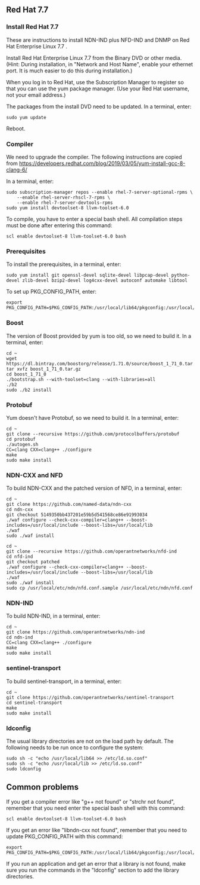 ## Red Hat 7.7

### Install Red Hat 7.7

These are instructions to install NDN-IND plus NFD-IND and DNMP on Red Hat Enterprise Linux 7.7 .

Install Red Hat Enterprise Linux 7.7 from the Binary DVD or other media. (Hint: During
installation, in "Network and Host Name", enable your ethernet port. It is much
easier to do this during installation.) 

When you log in to Red Hat, use the Subscription Manager to register so that you can use the yum 
package manager. (Use your Red Hat username, not your email address.)

The packages from the install DVD need to be updated. In a terminal, enter:

    sudo yum update

Reboot.

### Compiler

We need to upgrade the compiler. The following instructions are copied from
https://developers.redhat.com/blog/2019/03/05/yum-install-gcc-8-clang-6/

In a terminal, enter:

    sudo subscription-manager repos --enable rhel-7-server-optional-rpms \
        --enable rhel-server-rhscl-7-rpms \
        --enable rhel-7-server-devtools-rpms
    sudo yum install devtoolset-8 llvm-toolset-6.0

To compile, you have to enter a special bash shell. All compilation steps must be
done after entering this command:

    scl enable devtoolset-8 llvm-toolset-6.0 bash

### Prerequisites

To install the prerequisites, in a terminal, enter:

    sudo yum install git openssl-devel sqlite-devel libpcap-devel python-devel zlib-devel bzip2-devel log4cxx-devel autoconf automake libtool

To set up PKG_CONFIG_PATH, enter:

    export PKG_CONFIG_PATH=$PKG_CONFIG_PATH:/usr/local/lib64/pkgconfig:/usr/local/lib/pkgconfig    

### Boost

The version of Boost provided by yum is too old, so we need to build it. In a terminal, enter:

    cd ~
    wget https://dl.bintray.com/boostorg/release/1.71.0/source/boost_1_71_0.tar.gz
    tar xvfz boost_1_71_0.tar.gz
    cd boost_1_71_0
    ./bootstrap.sh --with-toolset=clang --with-libraries=all
    ./b2
    sudo ./b2 install

### Protobuf

Yum doesn't have Protobuf, so we need to build it. In a terminal, enter:

    cd ~
    git clone --recursive https://github.com/protocolbuffers/protobuf
    cd protobuf
    ./autogen.sh
    CC=clang CXX=clang++ ./configure
    make
    sudo make install

### NDN-CXX and NFD

To build NDN-CXX and the patched version of NFD, in a terminal, enter:

    cd ~
    git clone https://github.com/named-data/ndn-cxx
    cd ndn-cxx
    git checkout 5149350bb437201e59b5d541568ce86e91993034
    ./waf configure --check-cxx-compiler=clang++ --boost-includes=/usr/local/include --boost-libs=/usr/local/lib
    ./waf
    sudo ./waf install

    cd ~
    git clone --recursive https://github.com/operantnetworks/nfd-ind
    cd nfd-ind
    git checkout patched
    ./waf configure --check-cxx-compiler=clang++ --boost-includes=/usr/local/include --boost-libs=/usr/local/lib
    ./waf
    sudo ./waf install
    sudo cp /usr/local/etc/ndn/nfd.conf.sample /usr/local/etc/ndn/nfd.conf

### NDN-IND

To build NDN-IND, in a terminal, enter:

    cd ~
    git clone https://github.com/operantnetworks/ndn-ind
    cd ndn-ind
    CC=clang CXX=clang++ ./configure
    make
    sudo make install

### sentinel-transport

To build sentinel-transport, in a terminal, enter:

    cd ~
    git clone https://github.com/operantnetworks/sentinel-transport
    cd sentinel-transport
    make
    sudo make install

### ldconfig

The usual library directories are not on the load path by default. The following
needs to be run once to configure the system:

    sudo sh -c "echo /usr/local/lib64 >> /etc/ld.so.conf"
    sudo sh -c "echo /usr/local/lib >> /etc/ld.so.conf"
    sudo ldconfig

## Common problems

If you get a compiler error like "g++ not found" or "strchr not found", remember that you need enter the special bash shell with this command:

    scl enable devtoolset-8 llvm-toolset-6.0 bash

If you get an error like "libndn-cxx not found", remember that you need to update PKG_CONFIG_PATH with this command:

    export PKG_CONFIG_PATH=$PKG_CONFIG_PATH:/usr/local/lib64/pkgconfig:/usr/local/lib/pkgconfig

If you run an application and get an error that a library is not found, make sure you run the commands in the "ldconfig"
section to add the library directories.

